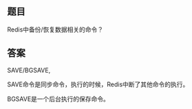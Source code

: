 ## 题目
Redis中备份/恢复数据相关的命令？

## 答案
SAVE/BGSAVE,

SAVE命令是同步命令，执行的时候，Redis中断了其他命令的执行。

BGSAVE是一个后台执行的保存命令。



